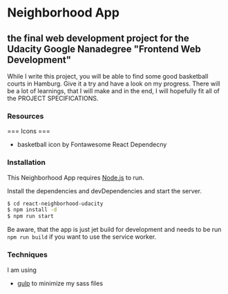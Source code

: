 # Neighborhood App
## the final web development project for the Udacity Google Nanadegree "Frontend Web Development"

While I write this project, you will be able to find some good basketball courts in Hamburg. Give it a try and have a look on my progress. There will be a lot of learnings, that I will make and in the end, I will hopefully fit all of the PROJECT SPECIFICATIONS.

### Resources

=== Icons ===
* basketball icon by Fontawesome React Dependecny

### Installation

This Neighborhood App requires [Node.js](https://nodejs.org/) to run.

Install the dependencies and devDependencies and start the server.

```sh
$ cd react-neighborhood-udacity
$ npm install -d
$ npm run start
```

Be aware, that the app is just jet build for development and needs to be run ```npm run build``` if you want to use the service worker.

### Techniques

I am using
- [gulp](https://gulpjs.com/) to minimize my sass files
